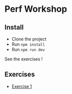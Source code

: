 # Perf Workshop

## Install

- Clone the project
- Run `npm install`
- Run `npm run dev`

See the exercises !

## Exercises

- [Exercise 1](https://github.com/valotvince/perf-workshop/blob/main/src/app/exercise-1/README.md)
